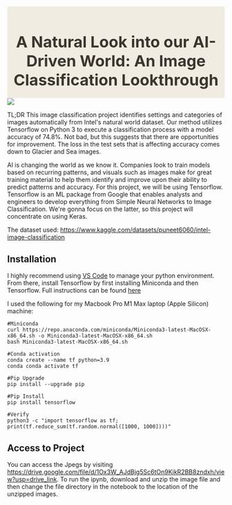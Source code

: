 <div style="background-color: #F0ECE1; padding: 10px; border-radius: 5px;">
    <div style="margin-bottom: 10px; text-align: center;">
        <h1 style="color: #3C3530; font-size: 36px; font-weight: bold; margin-bottom: 10px;">
            A Natural Look into our AI-Driven World: An Image Classification Lookthrough
        </h1>
    </div>
</div>

<img src="https://images.pexels.com/photos/869258/pexels-photo-869258.jpeg?auto=compress&cs=tinysrgb&w=1260&h=750&dpr=1">

TL;DR
This image classification project identifies settings and categories of images automatically from Intel's natural world dataset.
Our method utilizes Tensorflow on Python 3 to execute a classification process with a model accuracy of 74.8%. Not bad, but this suggests that there are opportunities for improvement. 
The loss in the test sets that is affecting accuracy comes down to Glacier and Sea images.

AI is changing the world as we know it. Companies look to train models based on recurring patterns, and visuals such as images make for great training material to help them identify and improve upon their ability to predict patterns and accuracy. 
For this project, we will be using Tensorflow. Tensorflow is an ML package from Google that enables analysts and engineers to develop everything from Simple Neural Networks to Image Classification. 
We're gonna focus on the latter, so this project will concentrate on using Keras.

The dataset used: https://www.kaggle.com/datasets/puneet6060/intel-image-classification

## Installation
I highly recommend using [VS Code](https://code.visualstudio.com/) to manage your python environment. 
From there, install Tensorflow by first installing Miniconda and then Tensorflow. Full instructions can be found [here](https://www.tensorflow.org/install/pip#macos_1)

I used the following for my Macbook Pro M1 Max laptop (Apple Silicon) machine:
```
#Miniconda
curl https://repo.anaconda.com/miniconda/Miniconda3-latest-MacOSX-x86_64.sh -o Miniconda3-latest-MacOSX-x86_64.sh
bash Miniconda3-latest-MacOSX-x86_64.sh

#Conda activation
conda create --name tf python=3.9
conda conda activate tf

#Pip Upgrade
pip install --upgrade pip

#Pip Install
pip install tensorflow

#Verify
python3 -c "import tensorflow as tf; print(tf.reduce_sum(tf.random.normal([1000, 1000])))"
```
## Access to Project
You can access the Jpegs by visiting https://drive.google.com/file/d/1Ox3W_AJdBjg5Sc6tOn9KikR2BB8zndxh/view?usp=drive_link. 
To run the ipynb, download and unzip the image file and then change the file directory in the notebook to the location of the unzipped images.
